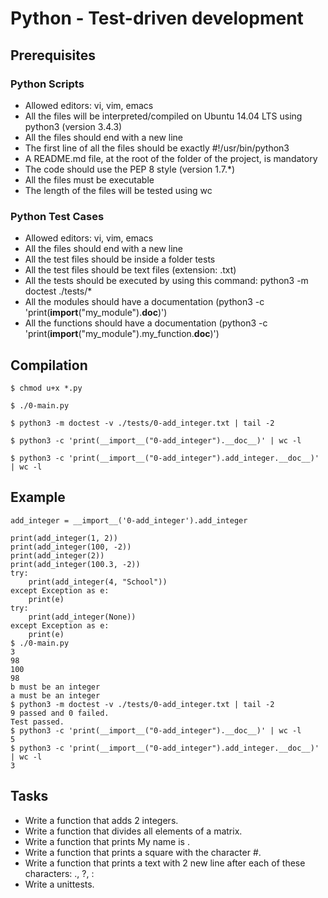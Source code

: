 # Python - Test-driven development
## Prerequisites
### Python Scripts
* Allowed editors: vi, vim, emacs
* All the files will be interpreted/compiled on Ubuntu 14.04 LTS using python3 (version 3.4.3)
* All the files should end with a new line
* The first line of all the files should be exactly #!/usr/bin/python3
* A README.md file, at the root of the folder of the project, is mandatory
* The code should use the PEP 8 style (version 1.7.*)
* All the files must be executable
* The length of the files will be tested using wc
### Python Test Cases
* Allowed editors: vi, vim, emacs
* All the files should end with a new line
* All the test files should be inside a folder tests
* All the test files should be text files (extension: .txt)
* All the tests should be executed by using this command: python3 -m doctest ./tests/*
* All the modules should have a documentation (python3 -c 'print(__import__("my_module").__doc__)')
* All the functions should have a documentation (python3 -c 'print(__import__("my_module").my_function.__doc__)')
## Compilation
`$ chmod u+x *.py`

`$ ./0-main.py`

`$ python3 -m doctest -v ./tests/0-add_integer.txt | tail -2`

`$ python3 -c 'print(__import__("0-add_integer").__doc__)' | wc -l`

`$ python3 -c 'print(__import__("0-add_integer").add_integer.__doc__)' | wc -l`
## Example
```#!/usr/bin/python3
add_integer = __import__('0-add_integer').add_integer

print(add_integer(1, 2))
print(add_integer(100, -2))
print(add_integer(2))
print(add_integer(100.3, -2))
try:
    print(add_integer(4, "School"))
except Exception as e:
    print(e)
try:
    print(add_integer(None))
except Exception as e:
    print(e)
$ ./0-main.py
3
98
100
98
b must be an integer
a must be an integer
$ python3 -m doctest -v ./tests/0-add_integer.txt | tail -2
9 passed and 0 failed.
Test passed.
$ python3 -c 'print(__import__("0-add_integer").__doc__)' | wc -l
5
$ python3 -c 'print(__import__("0-add_integer").add_integer.__doc__)' | wc -l
3
```

## Tasks
* Write a function that adds 2 integers.
* Write a function that divides all elements of a matrix.
* Write a function that prints My name is <first name last name>.
* Write a function that prints a square with the character #.
* Write a function that prints a text with 2 new line after each of these characters: ., ?, :
* Write a unittests.
